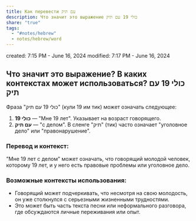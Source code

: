 ```yaml
---
title: Как перевести עם תיק
description: Что значит это выражение כולי 19 עם תיק
share: "true"
tags:
  - "#notes/hebrew"
  - notes/hebrew/word
---
```

created: 7:15 PM - June 16, 2024
modified: 7:17 PM - June 16, 2024

## Что значит это выражение? В каких контекстах может использоваться? כולי 19 עם תיק

Фраза "כולי 19 עם תיק" (кули 19 им тик) может означать следующее:

1. **כולי 19** — "Мне 19 лет". Указывает на возраст говорящего.
2. **עם תיק** — "с делом". В сленге "תיק" (тик) часто означает "уголовное дело" или "правонарушение".

### Перевод и контекст:

"Мне 19 лет с делом" может означать, что говорящий молодой человек, которому 19 лет, и у него есть правовые проблемы или уголовное дело.

### Возможные контексты использования:

- Говорящий может подчеркивать, что несмотря на свою молодость, он уже столкнулся с серьезными жизненными трудностями.
- Это может быть часть текста песни или неформального разговора, где обсуждаются личные переживания или опыт.
